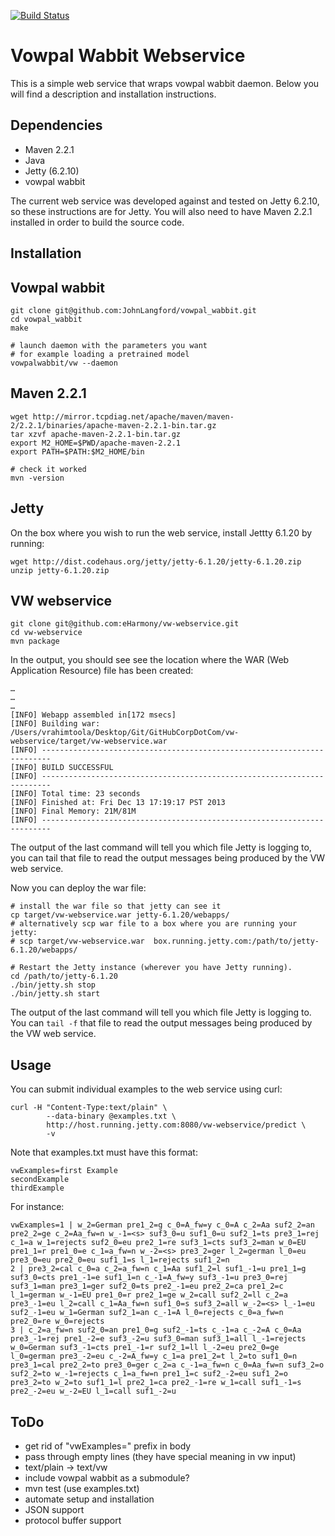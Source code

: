 [![Build Status](https://travis-ci.org/eHarmony/vw-webservice.png)](https://travis-ci.org/eHarmony/vw-webservice)

Vowpal Wabbit Webservice
=============

This is a simple web service that wraps vowpal wabbit daemon.
Below you will find a description and installation instructions.

Dependencies
------------

* Maven 2.2.1
* Java
* Jetty (6.2.10)
* vowpal wabbit

The current web service was developed against and tested on Jetty 6.2.10, so
these instructions are for Jetty. You will also need to have Maven 2.2.1
installed in order to build the source code.

Installation
------------

Vowpal wabbit
-------------

```
git clone git@github.com:JohnLangford/vowpal_wabbit.git
cd vowpal_wabbit
make

# launch daemon with the parameters you want
# for example loading a pretrained model
vowpalwabbit/vw --daemon
```

Maven 2.2.1
-----------

```
wget http://mirror.tcpdiag.net/apache/maven/maven-2/2.2.1/binaries/apache-maven-2.2.1-bin.tar.gz
tar xzvf apache-maven-2.2.1-bin.tar.gz
export M2_HOME=$PWD/apache-maven-2.2.1
export PATH=$PATH:$M2_HOME/bin

# check it worked
mvn -version
```

Jetty
-----

On the box where you wish to run the web service, install Jettty 6.1.20 by running:

```
wget http://dist.codehaus.org/jetty/jetty-6.1.20/jetty-6.1.20.zip 
unzip jetty-6.1.20.zip
```

VW webservice
-------------

```
git clone git@github.com:eHarmony/vw-webservice.git
cd vw-webservice
mvn package
```

In the output, you should see see the location where the WAR (Web Application Resource) file has been created:
```
…
…
…
[INFO] Webapp assembled in[172 msecs]
[INFO] Building war: /Users/vrahimtoola/Desktop/Git/GitHubCorpDotCom/vw-webservice/target/vw-webservice.war
[INFO] ------------------------------------------------------------------------
[INFO] BUILD SUCCESSFUL
[INFO] ------------------------------------------------------------------------
[INFO] Total time: 23 seconds
[INFO] Finished at: Fri Dec 13 17:19:17 PST 2013
[INFO] Final Memory: 21M/81M
[INFO] ------------------------------------------------------------------------
```
The output of the last command will tell you which file Jetty is logging to, you can tail that file to read the output messages being produced by the VW web service.

Now you can deploy the war file:

```
# install the war file so that jetty can see it
cp target/vw-webservice.war jetty-6.1.20/webapps/
# alternatively scp war file to a box where you are running your jetty:
# scp target/vw-webservice.war  box.running.jetty.com:/path/to/jetty-6.1.20/webapps/

# Restart the Jetty instance (wherever you have Jetty running).
cd /path/to/jetty-6.1.20
./bin/jetty.sh stop
./bin/jetty.sh start
```

The output of the last command will tell you which file Jetty is logging to.
You can ``tail -f`` that file to read the output messages being produced by the VW web
service.

Usage
-----

You can submit individual examples to the web service using curl:

```
curl -H "Content-Type:text/plain" \
        --data-binary @examples.txt \
        http://host.running.jetty.com:8080/vw-webservice/predict \
        -v
```

Note that examples.txt must have this format:
```
vwExamples=first Example
secondExample
thirdExample
```
For instance:
```
vwExamples=1 | w_2=German pre1_2=g c_0=A_fw=y c_0=A c_2=Aa suf2_2=an pre2_2=ge c_2=Aa_fw=n w_-1=<s> suf3_0=u suf1_0=u suf2_1=ts pre3_1=rej c_1=a w_1=rejects suf2_0=eu pre2_1=re suf3_1=cts suf3_2=man w_0=EU pre1_1=r pre1_0=e c_1=a_fw=n w_-2=<s> pre3_2=ger l_2=german l_0=eu pre3_0=eu pre2_0=eu suf1_1=s l_1=rejects suf1_2=n
2 | pre3_2=cal c_0=a c_2=a_fw=n c_1=Aa suf1_2=l suf1_-1=u pre1_1=g suf3_0=cts pre1_-1=e suf1_1=n c_-1=A_fw=y suf3_-1=u pre3_0=rej suf3_1=man pre3_1=ger suf2_0=ts pre2_-1=eu pre2_2=ca pre1_2=c l_1=german w_-1=EU pre1_0=r pre2_1=ge w_2=call suf2_2=ll c_2=a pre3_-1=eu l_2=call c_1=Aa_fw=n suf1_0=s suf3_2=all w_-2=<s> l_-1=eu suf2_-1=eu w_1=German suf2_1=an c_-1=A l_0=rejects c_0=a_fw=n pre2_0=re w_0=rejects
3 | c_2=a_fw=n suf2_0=an pre1_0=g suf2_-1=ts c_-1=a c_-2=A c_0=Aa pre3_-1=rej pre1_-2=e suf3_-2=u suf3_0=man suf3_1=all l_-1=rejects w_0=German suf3_-1=cts pre1_-1=r suf2_1=ll l_-2=eu pre2_0=ge l_0=german pre3_-2=eu c_-2=A_fw=y c_1=a pre1_2=t l_2=to suf1_0=n pre3_1=cal pre2_2=to pre3_0=ger c_2=a c_-1=a_fw=n c_0=Aa_fw=n suf3_2=o suf2_2=to w_-1=rejects c_1=a_fw=n pre1_1=c suf2_-2=eu suf1_2=o pre3_2=to w_2=to suf1_1=l pre2_1=ca pre2_-1=re w_1=call suf1_-1=s pre2_-2=eu w_-2=EU l_1=call suf1_-2=u
```

ToDo
----

* get rid of "vwExamples=" prefix in body
* pass through empty lines (they have special meaning in vw input)
* text/plain -> text/vw
* include vowpal wabbit as a submodule?
* mvn test (use examples.txt)
* automate setup and installation
* JSON support
* protocol buffer support
